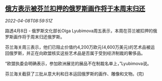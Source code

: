 <!--1649410262000-->
[俄方表示被芬兰扣押的俄罗斯画作将于本周末归还](https://cn.reuters.com/article/russia-finland-art-0409-idCNKCS2M00RJ)
------

<div><i>2022-04-08T08:59:51Z</i></div><p>路透4月8日 - 俄罗斯文化部长Olga Lyubimova周五表示，本周在芬兰被扣押的俄罗斯画作将于周末归还俄罗斯。</p><p>芬兰海关周三表示，他们已阻止价值约4,200万欧元(4,600万美元)的艺术品被运回俄罗斯，并正在向欧盟核实这些艺术品是否属于受到经济制裁的奢侈品。</p><p>“欧盟执委会明确表示，参加欧洲展览的展品不在制裁名单上，”Lyubimova说。</p><p>芬兰海关截获了三批从意大利和日本运回俄罗斯的画作、雕像和文物。(完)</p>
